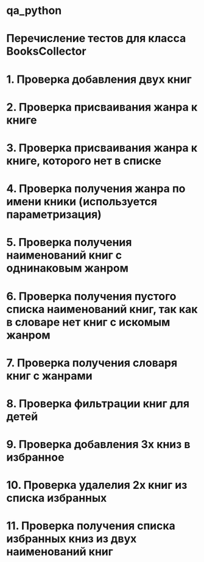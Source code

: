 # qa_python

# Перечисление тестов для класса BooksCollector

# 1. Проверка добавления двух книг
# 2. Проверка присваивания жанра к книге
# 3. Проверка присваивания жанра к книге, которого нет в списке
# 4. Проверка получения жанра по имени кники (используется параметризация)
# 5. Проверка получения наименований книг с однинаковым жанром
# 6. Проверка получения пустого списка наименований книг, так как в словаре нет книг с искомым жанром
# 7. Проверка получения словаря книг с жанрами
# 8. Проверка фильтрации книг для детей
# 9. Проверка добавления 3х книз в избранное
# 10. Проверка удалелия 2х книг из списка избранных
# 11. Проверка получения списка избранных книз из двух наименований книг